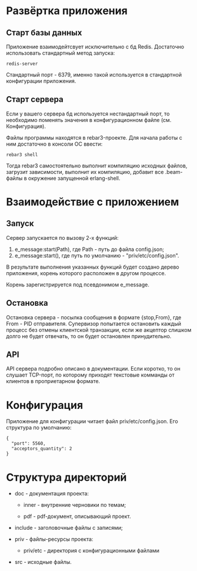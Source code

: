 # Развёртка приложения

## Старт базы данных
Приложение взаимодейтсвует исключительно с бд Redis. Достаточно использовать стандартный метод запуска:
  
    redis-server

Стандартный порт - 6379, именно такой используется в стандартной конфигурации приложения.

## Старт сервера
Если у вашего сервера бд используется нестандартный порт, то необходимо поменять значения в конфигурационном файле (см. Конфигурация).

Файлы программы находятся в rebar3-проекте. Для начала работы с ним достаточно в консоли ОС ввести:
    
    rebar3 shell

Тогда rebar3 самостоятельно выполнит компиляцию исходных файлов, загрузит зависимости, выполнит их компиляцию, добавит все .beam-файлы в окружение запущенной erlang-shell.

# Взаимодействие с приложением

## Запуск

Сервер запускается по вызову 2-х функций:

1. e_message:start(Path), где Path - путь до файла config.json;
2. e_message:start(), где путь по умолчанию - "priv/etc/config.json".

В результате выполнения указанных функций будет создано дерево приложения, корень которого расположен в другом процессе. 

Корень зарегистрируется под псевдонимом e_message.

## Остановка

Остановка сервера - посылка сообщения в формате {stop,From}, где From - PID отправителя.
Супервизор попытается остановить каждый процесс без отмены клиентской транзакции, если же акцептор слишком долго не будет отвечать, то он будет остановлен принудительно.

## API

API сервера подробно описано в документации. Если коротко, то он слушает TCP-порт, по которому приходят текстовые комманды от клиентов в проприетарном формате.

# Конфигурация

Приложение для конфигурации читает файл priv/etc/config.json. Его структура по умолчанию:
 
    {
      "port": 5560,
      "acceptors_quantity": 2
    }

# Структура директорий

- doc - документация проекта:

   - inner - внутренние черновики по темам;
    
   - pdf - pdf-документ, описывающий проект.

- include - заголовочные файлы с записями;

- priv - файлы-ресурсы проекта:

  -  priv/etc - директория с конфигурационными файлами
    
- src - исходные файлы.
